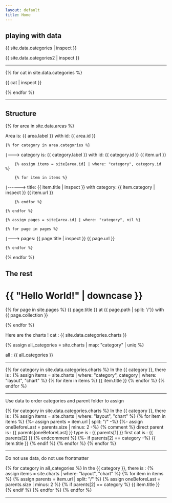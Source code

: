 ```yaml
---
layout: default
title: Home
---
```

## playing with data

{{ site.data.categories | inspect }}

{{ site.data.categories2 | inspect }}

---

{% for cat in site.data.categories %}

{{ cat | inspect }}

{% endfor %}

---

## Structure

{% for area in site.data.areas %}
    
Area is: {{ area.label }} with id: {{ area.id }}  

    {% for category in area.categories %}
    
`|`---> category is: {{ category.label }} with id: {{ category.id }} {{ item.url }}
    
        {% assign items = site[area.id] | where: "category", category.id %}

        {% for item in items %}

`|`------> title: {{ item.title | inspect }} with category: {{ item.category | inspect }} {{ item.url }}
        
        {% endfor %}

    {% endfor %}

    {% assign pages = site[area.id] | where: "category", nil %}

    {% for page in pages %}

`|`---> pages: {{ page.title | inspect }} {{ page.url }}
        
    {% endfor %}
{% endfor %}

## The rest

<h1>{{ "Hello World!" | downcase }}</h1>

{% for page in site.pages %}
    {{ page.title }} at {{ page.path | split: '/'}} with {{ page.collection }}
    
{% endfor %}

Here are the charts !
cat : {{ site.data.categories.charts }}

{% assign all_categories = site.charts | map: "category" | uniq %}

all : {{ all_categories }}

---

{% for category in site.data.categories.charts %}
In the {{ category }}, there is :
    {% assign items = site.charts | where: "category", category | where: "layout", "chart" %}
    {% for item in items %}
        {{ item.title }}
    {% endfor %}
{% endfor %}

---

Use data to order categories and parent folder to assign

{% for category in site.data.categories.charts %}
In the {{ category }}, there is :
    {% assign items = site.charts | where: "layout", "chart" %}
    {% for item in items %}
        {%- assign parents = item.url | split: "/" -%} 
        {%- assign oneBeforeLast = parents.size | minus: 2 -%}
        {% comment %}
        direct parent is : {{ parents[oneBeforeLast] }}
        type is : {{ parents[1] }}
        first cat  is : {{ parents[2] }}
        {% endcomment %}
        {%- if parents[2] == category -%}
            {{ item.title }}
        {% endif %}
    {% endfor %}
{% endfor %}

---

Do not use data, do not use frontmatter 

{% for category in all_categories %}
In the {{ category }}, there is :
    {% assign items = site.charts | where: "layout", "chart" %}
    {% for item in items %}
        {% assign parents = item.url | split: "/" %} 
        {% assign oneBeforeLast = parents.size | minus: 2 %}
        {% if parents[2] == category %}
            {{ item.title }}
        {% endif %}
    {% endfor %}
{% endfor %}

---

